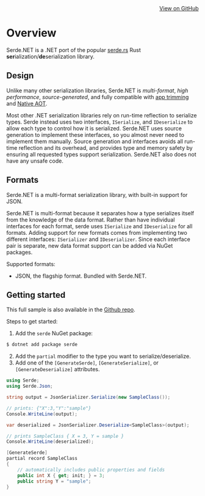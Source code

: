 <div style="text-align: right;">
  <a style="color: var(--icons);" href="https://github.com/serdedotnet/serde">View on GitHub</a>
</div>

# Overview

Serde.NET is a .NET port of the popular [serde.rs](https://serde.rs) Rust **ser**ialization/**de**serialization library.

## Design

Unlike many other serialization libraries, Serde.NET is *multi-format*, *high performance*, *source-generated*, and fully compatible with [app trimming](https://docs.microsoft.com/en-us/dotnet/core/deploying/trimming/trim-self-contained) and [Native AOT](https://docs.microsoft.com/en-us/dotnet/core/deploying/native-aot).

Most other .NET serialization libraries rely on run-time reflection to serialize types. Serde instead uses two interfaces, `ISerialize`, and `IDeserialize` to allow each type to control how it is serialized. Serde.NET uses source generation to implement these interfaces, so you almost never need to implement them manually. Source generation and interfaces avoids all run-time reflection and its overhead, and provides type and memory safety by ensuring all requested types support serialization. Serde.NET also does not have any unsafe code.

## Formats

Serde.NET is a multi-format serialization library, with built-in support for JSON.

Serde.NET is multi-format because it separates how a type serializes itself from the knowledge of the data format. Rather than have individual interfaces for each format, serde uses `ISerialize` and `IDeserialize` for all formats. Adding support for new formats comes from implementing two different interfaces: `ISerializer` and `IDeserializer`. Since each interface pair is separate, new data format support can be added via NuGet packages.

Supported formats:
* JSON, the flagship format. Bundled with Serde.NET.


## Getting started

This full sample is also available in the [Github repo](https://github.com/agocke/serde/tree/main/samples/intro).

Steps to get started:

1.  Add the `serde` NuGet package:
  ```bash
  $ dotnet add package serde
  ```
2. Add the `partial` modifier to the type you want to serialize/deserialize.
3. Add one of the `[GenerateSerde]`, `[GenerateSerialize]`, or `[GenerateDeserialize]` attributes.

```csharp
using Serde;
using Serde.Json;

string output = JsonSerializer.Serialize(new SampleClass());

// prints: {"X":3,"Y":"sample"}
Console.WriteLine(output);

var deserialized = JsonSerializer.Deserialize<SampleClass>(output);

// prints SampleClass { X = 3, Y = sample }
Console.WriteLine(deserialized);

[GenerateSerde]
partial record SampleClass
{
    // automatically includes public properties and fields
    public int X { get; init; } = 3;
    public string Y = "sample";
}
```